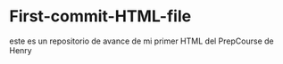 # First-commit-HTML-file
este es un repositorio de avance de mi primer HTML del PrepCourse de Henry
